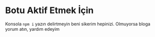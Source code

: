 # Botu Aktif Etmek İçin
Konsola `npm i` yazın delirtmeyin beni sikerim hepinizi.
Olmuyorsa bloga yorum atın, yardım edeyim

